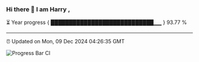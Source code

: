 ### Hi there 👋 I am Harry , 

⏳ Year progress { ████████████████████████████▁▁ } 93.77 %

---

⏰ Updated on Mon, 09 Dec 2024 04:26:35 GMT

![Progress Bar CI](https://github.com/duykhang68/duykhang68/workflows/Progress%20Bar%20CI/badge.svg)
